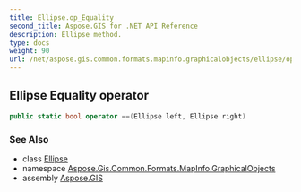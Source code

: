 ```yaml
---
title: Ellipse.op_Equality
second_title: Aspose.GIS for .NET API Reference
description: Ellipse method. 
type: docs
weight: 90
url: /net/aspose.gis.common.formats.mapinfo.graphicalobjects/ellipse/op_equality/
---
```

## Ellipse Equality operator

```csharp
public static bool operator ==(Ellipse left, Ellipse right)
```

### See Also

* class [Ellipse](../)
* namespace [Aspose.Gis.Common.Formats.MapInfo.GraphicalObjects](../../ellipse/)
* assembly [Aspose.GIS](../../../)


